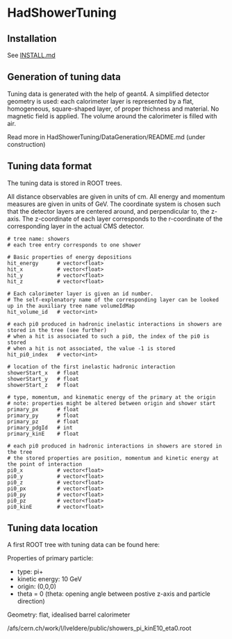 # HadShowerTuning

## Installation

See [INSTALL.md](INSTALL.md)

## Generation of tuning data

Tuning data is generated with the help of geant4.
A simplified detector geometry is used:
each calorimeter layer is represented by a 
flat, homogeneous, square-shaped layer, 
of proper thichness and material.
No magnetic field is applied.
The volume around the calorimeter is filled with air.

Read more in HadShowerTuning/DataGeneration/README.md (under construction)

## Tuning data format

The tuning data is stored in ROOT trees.

All distance observables are given in units of cm.
All energy and momentum measures are given in units of GeV.
The coordinate system is chosen such that the detector layers
are centered around, and perpendicular to, the z-axis.
The z-coordinate of each layer corresponds to the r-coordinate of the corresponding layer in the actual CMS detector.

```
# tree name: showers
# each tree entry corresponds to one shower

# Basic properties of energy depositions
hit_energy      # vector<float>
hit_x           # vector<float>
hit_y           # vector<float>
hit_z           # vector<float>

# Each calorimeter layer is given an id number.
# The self-explenatory name of the corresponding layer can be looked up in the auxiliary tree name volumeIdMap
hit_volume_id   # vector<int>  

# each pi0 produced in hadronic inelastic interactions in showers are stored in the tree (see further)
# when a hit is associated to such a pi0, the index of the pi0 is stored
# when a hit is not associated, the value -1 is stored
hit_pi0_index   # vector<int>

# location of the first inelastic hadronic interaction
showerStart_x   # float
showerStart_y   # float
showerStart_z   # float

# type, momentum, and kinematic energy of the primary at the origin
# note: properties might be altered between origin and shower start
primary_px      # float
primary_py      # float
primary_pz      # float
primary_pdgId   # int
primary_kinE    # float

# each pi0 produced in hadronic interactions in showers are stored in the tree
# the stored properties are position, momentum and kinetic energy at the point of interaction
pi0_x           # vector<float>
pi0_y           # vector<float>
pi0_z           # vector<float>
pi0_px          # vector<float>
pi0_py          # vector<float>
pi0_pz          # vector<float>
pi0_kinE        # vector<float>
```

## Tuning data location

A first ROOT tree with tuning data can be found here:

Properties of primary particle:
   * type: pi+
   * kinetic energy: 10 GeV
   * origin: (0,0,0)
   * theta = 0 (theta: opening angle between postive z-axis and particle direction) 

Geometry: flat, idealised barrel calorimeter

/afs/cern.ch/work/l/lveldere/public/showers_pi_kinE10_eta0.root









